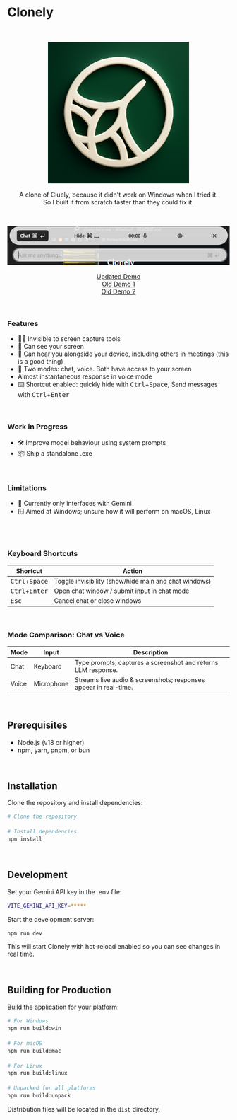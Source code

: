 # Clonely

<br />
<p align="center">
    <img src="resources/build/icon.png" width="320" />
</p>

<p align="center">
A clone of Cluely, because it didn't work on Windows when I tried it. <br/> So I built it from scratch faster than they could fix it.
</p>

<br />

<p align="center">
    <img src="app/assets/clonely-preview.png" target="_blank" />
</p>

<p align="center">
    <a href="https://www.loom.com/share/f2bd27fc61b248058a319647afae79b7">Updated Demo</a> <br>
    <a href="https://www.loom.com/share/2ad168adb3844543a45437b184bc822b">Old Demo 1</a> <br>
    <a href="https://www.loom.com/share/c98eaf60366548bf94cf2312f8ed704d?sid=3d2e2395-08af-4d9b-aa62-cccefd63a3be">Old Demo 2</a>
</p>

<br />

### Features

- 🕵️‍♂️ Invisible to screen capture tools
- 👀 Can see your screen
- 🎤 Can hear you alongside your device, including others in meetings (this is a good thing)
- 🔄 Two modes: chat, voice. Both have access to your screen
- Almost instantaneous response in voice mode
- ⌨️ Shortcut enabled: quickly hide with <kbd>Ctrl</kbd>+<kbd>Space</kbd>, Send messages with <kbd>Ctrl</kbd>+<kbd>Enter</kbd>

<br />

### Work in Progress

- 🛠️ Improve model behaviour using system prompts
- 📦 Ship a standalone .exe

<br />

### Limitations

- 🤖 Currently only interfaces with Gemini
- 🪟 Aimed at Windows; unsure how it will perform on macOS, Linux

<br />

<br />

### Keyboard Shortcuts

| Shortcut                          | Action                                                             |
|-----------------------------------|--------------------------------------------------------------------|
| <kbd>Ctrl</kbd>+<kbd>Space</kbd> | Toggle invisibility (show/hide main and chat windows)             |
| <kbd>Ctrl</kbd>+<kbd>Enter</kbd> | Open chat window / submit input in chat mode                      |
| <kbd>Esc</kbd>                   | Cancel chat or close windows                                      |

<br />

### Mode Comparison: Chat vs Voice

| Mode  | Input      | Description                                                          |
|-------|------------|----------------------------------------------------------------------|
| Chat  | Keyboard   | Type prompts; captures a screenshot and returns LLM response.      |
| Voice | Microphone | Streams live audio & screenshots; responses appear in real-time.     |

<br />

## Prerequisites

- Node.js (v18 or higher)
- npm, yarn, pnpm, or bun

<br />

## Installation

Clone the repository and install dependencies:

```bash
# Clone the repository

# Install dependencies
npm install
```

<br />

## Development

Set your Gemini API key in the .env file:

```bash
VITE_GEMINI_API_KEY=*****
```

Start the development server:

```bash
npm run dev
```

This will start Clonely with hot-reload enabled so you can see changes in real time.

<br />

## Building for Production

Build the application for your platform:

```bash
# For Windows
npm run build:win

# For macOS
npm run build:mac

# For Linux
npm run build:linux

# Unpacked for all platforms
npm run build:unpack
```

Distribution files will be located in the `dist` directory.

<br />
